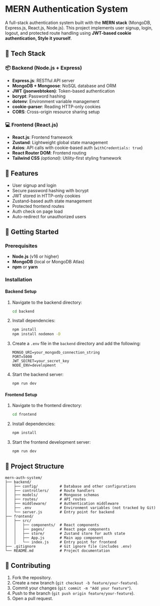 # MERN Authentication System

A full-stack authentication system built with the **MERN stack** (MongoDB, Express.js, React.js, Node.js). This project implements user signup, login, logout, and protected route handling using **JWT-based cookie authentication, Style it yourself**.

## 🔧 Tech Stack

### 📦 Backend (Node.js + Express)
- **Express.js**: RESTful API server
- **MongoDB + Mongoose**: NoSQL database and ORM
- **JWT (jsonwebtoken)**: Token-based authentication
- **bcrypt**: Password hashing
- **dotenv**: Environment variable management
- **cookie-parser**: Reading HTTP-only cookies
- **CORS**: Cross-origin resource sharing setup

### 💻 Frontend (React.js)
- **React.js**: Frontend framework
- **Zustand**: Lightweight global state management
- **Axios**: API calls with cookie-based auth (`withCredentials: true`)
- **React Router DOM**: Frontend routing
- **Tailwind CSS** *(optional)*: Utility-first styling framework

## 🔐 Features
- User signup and login
- Secure password hashing with bcrypt
- JWT stored in HTTP-only cookies
- Zustand-based auth state management
- Protected frontend routes
- Auth check on page load
- Auto-redirect for unauthorized users

## 🚀 Getting Started

### Prerequisites
- **Node.js** (v16 or higher)
- **MongoDB** (local or MongoDB Atlas)
- **npm** or **yarn**

### Installation

#### Backend Setup
1. Navigate to the backend directory:
   ```bash
   cd backend
   ```
2. Install dependencies:
   ```bash
   npm install
   npm install nodemon -D
   ```
3. Create a `.env` file in the `backend` directory and add the following:
   ```env
   MONGO_URI=your_mongodb_connection_string
   PORT=5000
   JWT_SECRET=your_secret_key
   NODE_ENV=development
   ```
4. Start the backend server:
   ```bash
   npm run dev
   ```

#### Frontend Setup
1. Navigate to the frontend directory:
   ```bash
   cd frontend
   ```
2. Install dependencies:
   ```bash
   npm install
   ```
3. Start the frontend development server:
   ```bash
   npm run dev
   ```

## 📂 Project Structure
```
mern-auth-system/
├── backend/
│   ├── config/          # Database and other configurations
│   ├── controllers/     # Route handlers
│   ├── models/          # Mongoose schemas
│   ├── routes/          # API routes
│   ├── middleware/      # Authentication middleware
│   ├── .env             # Environment variables (not tracked by Git)
│   └── server.js        # Entry point for backend
├── frontend/
│   ├── src/
│   │   ├── components/  # React components
│   │   ├── pages/       # React page components
│   │   ├── store/       # Zustand store for auth state
│   │   ├── App.js       # Main app component
│   │   └── index.js     # Entry point for frontend
├── .gitignore           # Git ignore file (includes .env)
└── README.md            # Project documentation
```

## 🤝 Contributing
1. Fork the repository.
2. Create a new branch (`git checkout -b feature/your-feature`).
3. Commit your changes (`git commit -m "Add your feature"`).
4. Push to the branch (`git push origin feature/your-feature`).
5. Open a pull request.
